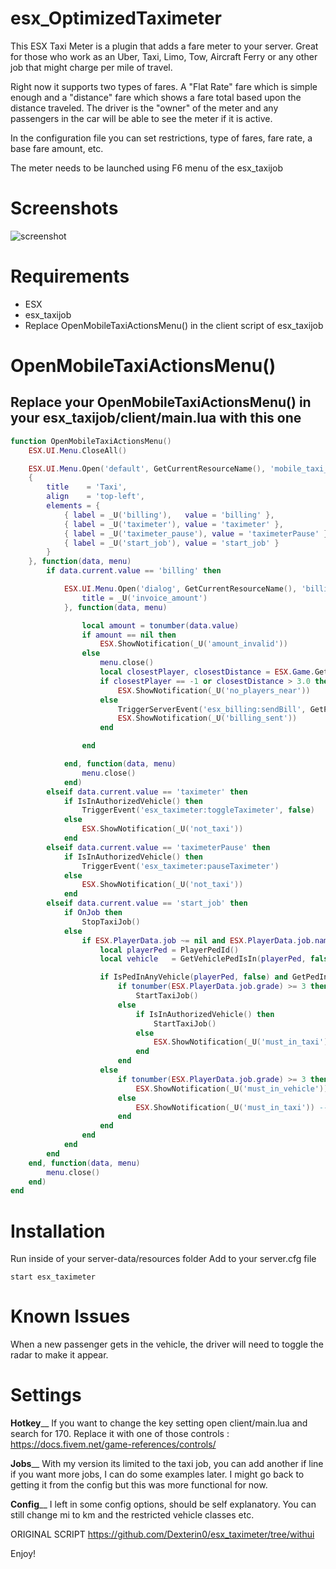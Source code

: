 # esx_OptimizedTaximeter

This ESX Taxi Meter is a plugin that adds a fare meter to your server. Great for those
who work as an Uber, Taxi, Limo, Tow, Aircraft Ferry or any other job that might
charge per mile of travel.

Right now it supports two types of fares. A "Flat Rate" fare which is simple
enough and a "distance" fare which shows a fare total based upon the distance
traveled. The driver is the "owner" of the meter and any passengers in the car
will be able to see the meter if it is active.

In the configuration file you can set restrictions, type of fares, fare rate, a base fare amount, etc.

The meter needs to be launched using F6 menu of the esx_taxijob 

# Screenshots

![screenshot](https://i.imgur.com/zyRvjDC.jpg)

# Requirements
- ESX
- esx_taxijob
- Replace OpenMobileTaxiActionsMenu() in the client script of esx_taxijob

# OpenMobileTaxiActionsMenu()

## Replace your OpenMobileTaxiActionsMenu() in your esx_taxijob/client/main.lua with this one

```lua
function OpenMobileTaxiActionsMenu()
	ESX.UI.Menu.CloseAll()

	ESX.UI.Menu.Open('default', GetCurrentResourceName(), 'mobile_taxi_actions',
	{
		title    = 'Taxi',
		align    = 'top-left',
		elements = {
			{ label = _U('billing'),   value = 'billing' },
			{ label = _U('taximeter'), value = 'taximeter' },
			{ label = _U('taximeter_pause'), value = 'taximeterPause' },
			{ label = _U('start_job'), value = 'start_job' }
		}
	}, function(data, menu)
		if data.current.value == 'billing' then

			ESX.UI.Menu.Open('dialog', GetCurrentResourceName(), 'billing', {
				title = _U('invoice_amount')
			}, function(data, menu)

				local amount = tonumber(data.value)
				if amount == nil then
					ESX.ShowNotification(_U('amount_invalid'))
				else
					menu.close()
					local closestPlayer, closestDistance = ESX.Game.GetClosestPlayer()
					if closestPlayer == -1 or closestDistance > 3.0 then
						ESX.ShowNotification(_U('no_players_near'))
					else
						TriggerServerEvent('esx_billing:sendBill', GetPlayerServerId(closestPlayer), 'society_taxi', 'Taxi', amount)
						ESX.ShowNotification(_U('billing_sent'))
					end

				end

			end, function(data, menu)
				menu.close()
			end)
		elseif data.current.value == 'taximeter' then
			if IsInAuthorizedVehicle() then
				TriggerEvent('esx_taximeter:toggleTaximeter', false)
			else
				ESX.ShowNotification(_U('not_taxi'))
			end
		elseif data.current.value == 'taximeterPause' then
			if IsInAuthorizedVehicle() then
				TriggerEvent('esx_taximeter:pauseTaximeter')
			else
				ESX.ShowNotification(_U('not_taxi'))
			end
		elseif data.current.value == 'start_job' then
			if OnJob then
				StopTaxiJob()
			else
				if ESX.PlayerData.job ~= nil and ESX.PlayerData.job.name == 'taxi' then
					local playerPed = PlayerPedId()
					local vehicle   = GetVehiclePedIsIn(playerPed, false)

					if IsPedInAnyVehicle(playerPed, false) and GetPedInVehicleSeat(vehicle, -1) == playerPed then
						if tonumber(ESX.PlayerData.job.grade) >= 3 then
							StartTaxiJob()
						else
							if IsInAuthorizedVehicle() then
								StartTaxiJob()
							else
								ESX.ShowNotification(_U('must_in_taxi')) --ADD THIS TRANSLATION IN YOUR LOCAL
							end
						end
					else
						if tonumber(ESX.PlayerData.job.grade) >= 3 then
							ESX.ShowNotification(_U('must_in_vehicle')) --ADD THIS TRANSLATION IN YOUR LOCAL
						else
							ESX.ShowNotification(_U('must_in_taxi')) --ADD THIS TRANSLATION IN YOUR LOCAL
						end
					end
				end
			end
		end
	end, function(data, menu)
		menu.close()
	end)
end
```

# Installation
Run inside of your server-data/resources folder
Add to your server.cfg file
```
start esx_taximeter
```

# Known Issues
When a new passenger gets in the vehicle, the driver will need to toggle the radar to
make it appear.

# Settings
________________________Hotkey__________________________
If you want to change the key setting open client/main.lua and search for 170.
Replace it with one of those controls : https://docs.fivem.net/game-references/controls/

________________________Jobs__________________________
With my version its limited to the taxi job, you can add another if line if you want more jobs, I can do some examples later.
I might go back to getting it from the config but this was more functional for now.

________________________Config__________________________
I left in some config options, should be self explanatory.
You can still change mi to km and the restricted vehicle classes etc.

ORIGINAL SCRIPT https://github.com/Dexterin0/esx_taximeter/tree/withui

Enjoy!

